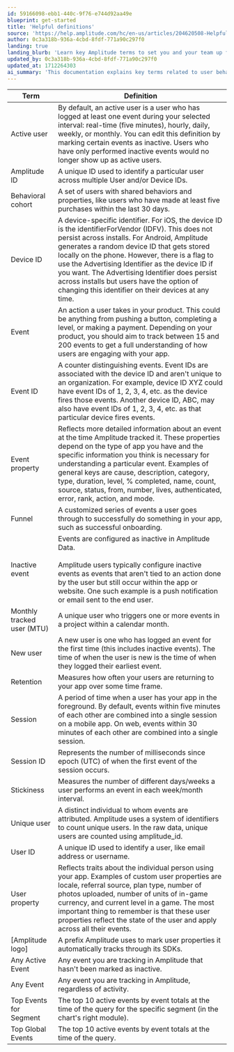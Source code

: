 ```yaml
---
id: 59166098-ebb1-440c-9f76-e744d92aa49e
blueprint: get-started
title: 'Helpful definitions'
source: 'https://help.amplitude.com/hc/en-us/articles/204620508-Helpful-definitions'
author: 0c3a318b-936a-4cbd-8fdf-771a90c297f0
landing: true
landing_blurb: 'Learn key Amplitude terms to set you and your team up for success.'
updated_by: 0c3a318b-936a-4cbd-8fdf-771a90c297f0
updated_at: 1712264303
ai_summary: 'This documentation explains key terms related to user behavior tracking in Amplitude. You can learn about active users, Amplitude IDs, behavioral cohorts, events, event properties, funnels, retention, sessions, stickiness, unique users, user IDs, and more. Understanding these terms helps you analyze user engagement, track user actions, and measure app performance effectively using Amplitude.'
---
```

| Term                       | Definition                                                                                                                                                                                                                                                                                                                                                                                                                                                                                                            |
| -------------------------- | --------------------------------------------------------------------------------------------------------------------------------------------------------------------------------------------------------------------------------------------------------------------------------------------------------------------------------------------------------------------------------------------------------------------------------------------------------------------------------------------------------------------- |
| Active user                | By default, an active user is a user who has logged at least one event during your selected interval: real-time (five minutes), hourly, daily, weekly, or monthly. You can edit this definition by marking certain events as inactive. Users who have only performed inactive events would no longer show up as active users.                                                                                                                                                                                      |
| Amplitude ID               | A unique ID used to identify a particular user across multiple User and/or Device IDs.                                                                                                                                                                                                                                                                                                                                                                                                                                |
| Behavioral cohort          | A set of users with shared behaviors and properties, like users who have made at least five purchases within the last 30 days.                                                                                                                                                                                                                                                                                                                                                                                        |
| Device ID                  | A device-specific identifier. For iOS, the device ID is the identifierForVendor (IDFV). This does not persist across installs. For Android, Amplitude generates a random device ID that gets stored locally on the phone. However, there is a flag to use the Advertising Identifier as the device ID if you want. The Advertising Identifier does persist across installs but users have the option of changing this identifier on their devices at any time.
| Event                      | An action a user takes in your product. This could be anything from pushing a button, completing a level, or making a payment. Depending on your product, you should aim to track between 15 and 200 events to get a full understanding of how users are engaging with your app.                                                                                                                                                                                                                                      |
| Event ID                   | A counter distinguishing events. Event IDs are associated with the device ID and aren't unique to an organization. For example, device ID XYZ could have event IDs of 1, 2, 3, 4, etc. as the device fires those events. Another device ID, ABC, may also have event IDs of 1, 2, 3, 4, etc. as that particular device fires events.                                                                                                                                                                                |
| Event property             | Reflects more detailed information about an event at the time Amplitude tracked it. These properties depend on the type of app you have and the specific information you think is necessary for understanding a particular event. Examples of general keys are cause, description, category, type, duration, level, % completed, name, count, source, status, from, number, lives, authenticated, error, rank, action, and mode.                                                                                           |
| Funnel                     | A customized series of events a user goes through to successfully do something in your app, such as successful onboarding.                                                                                                                                                                                                                                                                                                                                                                                            |
| Inactive event             | Events are configured as inactive in Amplitude Data. <br /><br />Amplitude users typically configure inactive events as events that aren't tied to an action done by the user but still occur within the app or website. One such example is a push notification or email sent to the end user.                                                                                                                                                                                                                       |
| Monthly tracked user (MTU) | A unique user who triggers one or more events in a project within a calendar month.                                                                                                                                                                                                                                                                                                                                                                                                                                   |
| New user                   | A new user is one who has logged an event for the first time (this includes inactive events). The time of when the user is new is the time of when they logged their earliest event.                                                                                                                                                                                                                                                                                                                                  |
| Retention                  | Measures how often your users are returning to your app over some time frame.                                                                                                                                                                                                                                                                                                                                                                                                                                          |
| Session                    | A period of time when a user has your app in the foreground. By default, events within five minutes of each other are combined into a single session on a mobile app. On web, events within 30 minutes of each other are combined into a single session.                                                                                                                                                                                                                                                              |
| Session ID                 | Represents the number of milliseconds since epoch (UTC) of when the first event of the session occurs.                                                                                                                                                                                                                                                                                                                                                                                                                |
| Stickiness                 | Measures the number of different days/weeks a user performs an event in each week/month interval.                                                                                                                                                                                                                                                                                                                                                                                                                     |
| Unique user                | A distinct individual to whom events are attributed. Amplitude uses a system of identifiers to count unique users. In the raw data, unique users are counted using amplitude_id.                                                                                                                                                                                                                                                                                                                                      |
| User ID                    | A unique ID used to identify a user, like email address or username.                                                                                                                                                                                                                                                                                                                                                                                                                                                  |
| User property              | Reflects traits about the individual person using your app. Examples of custom user properties are locale, referral source, plan type, number of photos uploaded, number of units of in-game currency, and current level in a game. The most important thing to remember is that these user properties reflect the state of the user and apply across all their events.                                                                                                                                               |
| [Amplitude logo]           | A prefix Amplitude uses to mark user properties it automatically tracks through its SDKs.                                                                                                                                                                                                                                                                                                                                                                                                                             |
| Any Active Event           | Any event you are tracking in Amplitude that hasn't been marked as inactive.                                                                                                                                                                                                                                                                                                                                                                                                                                         |
| Any Event                  | Any event you are tracking in Amplitude, regardless of activity.                                                                                                                                                                                                                                                                                                                                                                                                                                                      |
| Top Events for Segment     | The top 10 active events by event totals at the time of the query for the specific segment (in the chart's right module).                                                                                                                                                                                                                                                                                                                                                                                             |
| Top Global Events          | The top 10 active events by event totals at the time of the query.                                                                                                                                                                                                                                                                                                                                                                                                                                                    |
